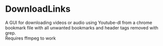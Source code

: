 # DownloadLinks
A GUI for downloading videos or audio using Youtube-dl from a chrome bookmark file with all unwanted bookmarks and header tags removed with grep.  
Requires ffmpeg to work
